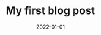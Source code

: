 ---
date: "2022-01-01"
title: "My first blog post"
description: "Welcome! A beautiful day to start coding!"
---